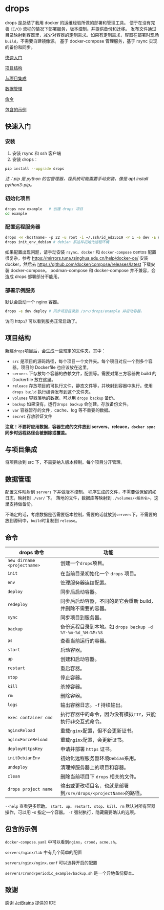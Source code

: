 # drops

drops 是总结了我用 docker 的运维经验所做的部署和管理工具。
便于在没有完善 `CI/CD` 流程的情况下部署服务，版本控制，并提供备份和迁移。
发布文件通过目录映射到容器里，减少对容器的定制需求。如果有定制需求，容器在部署时现场 `build`，不需要自建镜像源。
基于 docker-compose 管理服务，基于 rsync 实现的备份和同步。

[快速入门](#快速入门)

[项目结构](#项目结构)

[与项目集成](#与项目集成)

[数据管理](#数据管理)

[命令](#命令)

[包含的示例](#包含的示例)

## 快速入门

### 安装

1. 安装 rsync 和 ssh 客户端
2. 安装 drops：

```sh
pip install --upgrade drops
```

_注：pip 是 python 的包管理器，视系统可能需要手动安装，像是 apt install python3-pip。_

### 初始化项目

```sh
drops new example	# 创建 drops 项目
cd example
```

### 配置远程服务器

```sh
drops -H <hostname> -p 22 -u root -i ~/.ssh/id_ed25519 -P 1 -e dev -E utf-8 -d /srv/drops -c drops.yaml env add# 配置一个测试服务器。
drops init_env_debian # debian 系这样初始化远程环境
```

如果配置出现问题，请手动安装 `rsync`、`docker` 和 `docker-compose`
centos 配置很复杂，参考 <https://mirrors.tuna.tsinghua.edu.cn/help/docker-ce/> 安装 docker，然后去 <https://github.com/docker/compose/releases/latest> 下载安装 docker-compose。
podman-compose 和 docker-compose 并不兼容，会造成 drops 部署部分不能用。

### 部署示例服务

默认会启动一个 nginx 容器。

```sh
drops -e dev deploy # 同步项目目录到 /srv/drops/example 并启动容器。
```

访问 http://<ip> 可以看到服务正常启动了。

## 项目结构

新建`drops`项目后，会生成一些预定的文件夹，其中：

- `src` 是项目的源码路径，每个项目一个文件夹。每个项目对应一个到多个容器。项目的 Dockerfile 也应该放在这里。
- `servers` 下存放每个容器的依赖文件，配置等。需要对第三方容器做 build 的 Dockerfile 放在这里。
- `releace` 存放项目的可执行文件，静态文件等，并映射到容器中执行。使用 `drops build` 执行编译发布到这个文件夹。
- `volumes` 容器落地的数据，可以用 `drops backup` 备份。
- `backup` 如果没有，运行`drops backup` 会创建。存放备份文件。
- `var` 容器暂存的文件，cache、log 等不重要的数据。
- `secret` 存放验证文件

**注意！不要将应用数据，容器生成的文件放到 servers、releace，`docker sync` 同步时远程路径会被删除或覆盖。**

## 与项目集成

将项目放到 src 下，不需要纳入版本控制。每个项目分开管理。

## 数据管理

配置文件映射到 `servers` 下并做版本控制。
程序生成的文件，不需要做保留的如日志，映射到 `./var/` 下。
落地的文件，数据库等映射到 `./volumes/<服务名>`，这里支持做备份。

不确定的话，考虑数据是否需要版本控制，需要的话就放到`servers`下。不需要的放到源码中，`build`时复制到 `release`。

## 命令

| drops 命令                  | 功能                                                             |
| --------------------------- | ---------------------------------------------------------------- |
| `new dirname <projectname>` | 创建一个`drops`项目。                                            |
| `init`                      | 在当前目录初始化一个 `drops` 项目。                              |
| `env`                       | 管理服务器连结配置。                                             |
| `deploy`                    | 同步后启动容器。                                                 |
| `redeploy`                  | 同步后启动容器，不同的是它会重新 build，并删除不需要的容器。     |
| `sync`                      | 同步项目到服务器。                                               |
| `backup`                    | 备份远程目录到本地。如 `drops backup -d %Y-%m-%d_%H:%M:%S`       |
| `ps`                        | 查看当前运行的容器。                                             |
| `start`                     | 启动容器。                                                       |
| `up`                        | 创建和启动容器。                                                 |
| `restart`                   | 重启容器。                                                       |
| `stop`                      | 停止容器。                                                       |
| `kill`                      | 杀掉容器。                                                       |
| `rm`                        | 删除容器。                                                       |
| `logs`                      | 输出容器日志。-f 持续输出。                                      |
| `exec container cmd`        | 执行容器中的命令，因为没有模拟`TTY`，只能执行非交互式命令。      |
| `nginxReload`               | 重载`nginx`配置，但不会更新证书。                                |
| `nginxForceReload`          | 重载`nginx`配置，会更新证书。                                    |
| `deployHttpsKey`            | 申请并部署 `https` 证书。                                        |
| `initDebianEnv`             | 初始化远程服务器环境`Debian`系用。                               |
| `undeploy`                  | 清理掉服务器上的项目和容器。                                     |
| `clean`                     | 删除当前项目下 `drops` 相关的文件。                              |
| `drops project name`        | 输出或更改项目名，也就是部署到`/srv/drops/<projectName>`的路径。 |

`--help` 查看更多帮助。
`start`、`up`、`restart`、`stop`、`kill`、`rm` 默认对所有容器操作，可以用 -s 指定一个容器。
`-f` 强制执行，隐藏需要确认的选项。

## 包含的示例

`docker-compose.yaml` 中可以看到`nginx`，`crond`，`acme.sh`。

`servers/nginx/lib` 中有几个简单的配置

`servers/nginx/nginx.conf` 可以选择开启的配置

`servers/crond/periodic_example/backup.sh` 是一个异地备份脚本。

## 致谢

感谢 [JetBrains](https://jb.gg/OpenSourceSupport) 提供的 IDE
